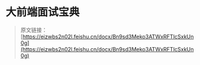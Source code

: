 # 大前端面试宝典

>  原文链接：[https://eizwbs2n02l.feishu.cn/docx/Bn9sd3Meko3ATWxRFTlcSxkUn0g](https://eizwbs2n02l.feishu.cn/docx/Bn9sd3Meko3ATWxRFTlcSxkUn0g)
